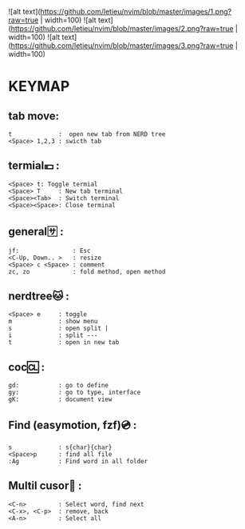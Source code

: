 ![alt text](https://github.com/letieu/nvim/blob/master/images/1.png?raw=true | width=100)
![alt text](https://github.com/letieu/nvim/blob/master/images/2.png?raw=true | width=100)
![alt text](https://github.com/letieu/nvim/blob/master/images/3.png?raw=true | width=100)




# KEYMAP
## tab move: 
```
t             :  open new tab from NERD tree
<Space> 1,2,3 : swicth tab
```
## termial💴 :
```
<Space> t: Toggle termial
<Space> T     : New tab terminal
<Space><Tab>  : Switch terminal
<Space><Space>: Close terminal
```
## general🈂 :
```
jf:               : Esc
<C-Up, Down.. >   : resize
<Space> c <Space> : comment
zc, zo            : fold method, open method
```
## nerdtree🐱 :
```
<Space> e     : toggle
m             : show menu
s             : open split | 
i             : split ---
t             : open in new tab
```

## coc🆑 :
```
gd:           : go to define
gy:           : go to type, interface
gK:           : document view
```

## Find (easymotion, fzf)💿 :
```
s             : s{char}{char}
<Space>p      : find all file
:Ag           : Find word in all folder
```
## Multil cusor📠 : 
```
<C-n>         : Select word, find next
<C-x>, <C-p>  : remove, back 
<A-n>         : Select all
```
